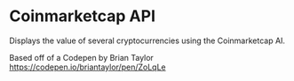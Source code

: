 # Coinmarketcap API

Displays the value of several cryptocurrencies using the Coinmarketcap AI.

Based off of a Codepen by Brian Taylor
https://codepen.io/briantaylor/pen/ZoLqLe

